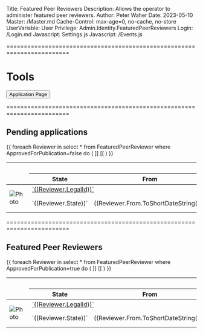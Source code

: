 ﻿Title: Featured Peer Reviewers
Description: Allows the operator to administer featured peer reviewers.
Author: Peter Waher
Date: 2023-05-10
Master: /Master.md
Cache-Control: max-age=0, no-cache, no-store
UserVariable: User
Privilege: Admin.Identity.FeaturedPeerReviewers
Login: /Login.md
Javascript: Settings.js
Javascript: /Events.js

========================================================================

Tools
=========

<button type="button" onclick="OpenPage('Apply.md')" class="posButton">Application Page</button>

========================================================================

Pending applications
--------------------------

<table>
<thread>
<tr>
<th rowspan="2"/>
<th colspan="5">Legal ID</th>
<th colspan="2">FullName</th>
<th colspan="2">Description</th>
<th></th>
</tr>
<tr>
<th>State</th>
<th>From</th>
<th>To</th>
<th>Country</th>
<th>Region</th>
<th>City</th>
<th>Area</th>
<th>Postal Code</th>
<th>Address</th>
<th></th>
</tr>
</thead>
<tbody id="Applications">
{{
foreach Reviewer in select * from FeaturedPeerReviewer where ApprovedForPublication=false do
(
	]]<tr id='((Reviewer.LegalId))_1'>
<td rowspan="2"><img src='/FeaturedPeerReviewers/Images/((Reviewer.LegalId)).webp' alt='Photo' width='((Reviewer.PhotoWidth))' height='((Reviewer.PhotoHeight))' /></td>
<td colspan="5"><a href="/ValidateLegalId.md?ID=((Reviewer.LegalId))&Purpose=Reviewing%20application" target="_blank">`((Reviewer.LegalId))`</a></td>
<td colspan="2">((Reviewer.FullName))</td>
<td colspan="2">((Reviewer.Description))</td>
<td><button type="button" class="posButton" onclick="Accept('((Reviewer.LegalId))')">Accept</button></td>
</tr>
<tr id='((Reviewer.LegalId))_2'>
<td>`((Reviewer.State))`</td>
<td>((Reviewer.From.ToShortDateString();))</td>
<td>((Reviewer.To.ToShortDateString();))</td>
<td>((Reviewer.UseCountry?Reviewer.Country:"\\*"))</td>
<td>((Reviewer.UseRegion?Reviewer.Region:"\\*"))</td>
<td>((Reviewer.UseCity?Reviewer.City:"\\*"))</td>
<td>((Reviewer.UseArea?Reviewer.Area:"\\*"))</td>
<td>((Reviewer.UseZip?Reviewer.Zip:"\\*"))</td>
<td>((Reviewer.UseAddress?Reviewer.Address:"\\*"))</td>
<td><button type="button" class="negButton" onclick="Reject('((Reviewer.LegalId))')">Reject</button></td>
</tr>
[[
)
}}
</tbody>
</table>

========================================================================

Featured Peer Reviewers
--------------------------

<table>
<thread>
<tr>
<th rowspan="2"/>
<th colspan="5">Legal ID</th>
<th colspan="2">FullName</th>
<th colspan="2">Description</th>
<th></th>
</tr>
<tr>
<th>State</th>
<th>From</th>
<th>To</th>
<th>Country</th>
<th>Region</th>
<th>City</th>
<th>Area</th>
<th>Postal Code</th>
<th>Address</th>
<th></th>
</tr>
</thead>
<tbody id="FeaturedReviewers">
{{
foreach Reviewer in select * from FeaturedPeerReviewer where ApprovedForPublication=true do
(
	]]<tr id='((Reviewer.LegalId))_1'>
<td rowspan="2"><img src='/FeaturedPeerReviewers/Images/((Reviewer.LegalId)).webp' alt='Photo' width='((Reviewer.PhotoWidth))' height='((Reviewer.PhotoHeight))' /></td>
<td colspan="5"><a href="/ValidateLegalId.md?ID=((Reviewer.LegalId))&Purpose=Reviewing%20application" target="_blank">`((Reviewer.LegalId))`</a></td>
<td colspan="2">((Reviewer.FullName))</td>
<td colspan="2">((Reviewer.Description))</td>
<td></td>
</tr>
<tr id='((Reviewer.LegalId))_2'>
<td>`((Reviewer.State))`</td>
<td>((Reviewer.From.ToShortDateString();))</td>
<td>((Reviewer.To.ToShortDateString();))</td>
<td>((Reviewer.UseCountry?Reviewer.Country:"\\*"))</td>
<td>((Reviewer.UseRegion?Reviewer.Region:"\\*"))</td>
<td>((Reviewer.UseCity?Reviewer.City:"\\*"))</td>
<td>((Reviewer.UseArea?Reviewer.Area:"\\*"))</td>
<td>((Reviewer.UseZip?Reviewer.Zip:"\\*"))</td>
<td>((Reviewer.UseAddress?Reviewer.Address:"\\*"))</td>
<td><button type="button" class="negButton" onclick="Delete('((Reviewer.LegalId))')">Delete</button></td>
</tr>
[[
)
}}
</tbody>
</table>
